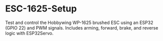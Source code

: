# ESC-1625-Setup
Test and control the Hobbywing WP-1625 brushed ESC using an ESP32 (GPIO 22) and PWM signals. Includes arming, forward, brake, and reverse logic with ESP32Servo.
